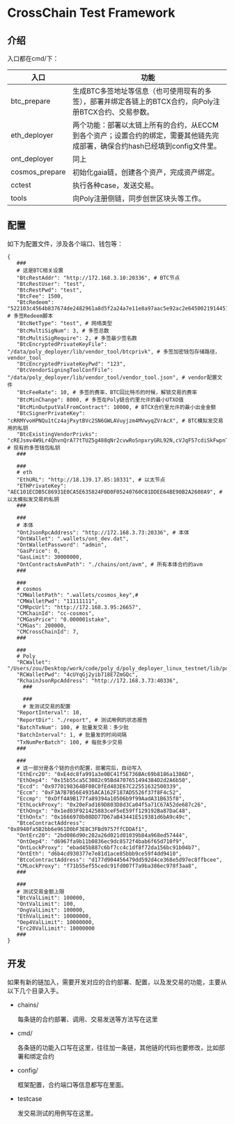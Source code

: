 # CrossChain Test Framework


## 介绍

入口都在cmd/下：

| 入口           | 功能                                                         |
| -------------- | ------------------------------------------------------------ |
| btc_prepare    | 生成BTC多签地址等信息（也可使用现有的多签），部署并绑定各链上的BTCX合约，向Poly注册BTCX合约、交易参数。 |
| eth_deployer   | 两个功能：部署以太链上所有的合约，从ECCM到各个资产；设置合约的绑定，需要其他链先完成部署，确保合约hash已经填到config文件里。 |
| ont_deployer   | 同上                                                         |
| cosmos_prepare | 初始化gaia链，创建各个资产，完成资产绑定。                   |
| cctest         | 执行各种case，发送交易。                                     |
| tools          | 向Poly注册侧链，同步创世区块头等工作。                       |



## 配置

如下为配置文件，涉及各个端口、钱包等：

```
{
   ###
   # 这是BTC相关设置
   "BtcRestAddr": "http://172.168.3.10:20336", # BTC节点
   "BtcRestUser": "test",
   "BtcRestPwd": "test",
   "BtcFee": 1500, 
   "BtcRedeem": "522103c4564b837674de2482961a8d5f2a24a7e11e8a97aac5e92ac2e64500219144512102ccc07d3df7da58bb6fa5cfe5d7be415ff9463171b2600c93c080fcd0d49576a721036ec6299c1b14e57b45f1ad85eecbc48ad5447a05158a1bfb2ffb689ad69490d353ae", # 多签Redeem脚本
   "BtcNetType": "test", # 网络类型
   "BtcMultiSigNum": 3, # 多签总数
   "BtcMultiSigRequire": 2, # 多签最少签名数
   "BtcEncryptedPrivateKeyFile": "/data/poly_deployer/lib/vendor_tool/btcprivk", # 多签加密钱包存储路径，vendor_tool
   "BtcEncryptedPrivateKeyPwd": "123",
   "BtcVendorSigningToolConfFile": "/data/poly_deployer/lib/vendor_tool/vendor_tool.json", # vendor配置文件
   "BtcFeeRate": 10, # 多签的费率，BTC回比特币的时候，解锁交易的费率
   "BtcMinChange": 8000, # 多签在Poly链合约里允许的最小UTXO值
   "BtcMinOutputValFromContract": 10000, # BTCX合约里允许的最小出金金额
   "BtcSignerPrivateKey": "cRRMYvoHPNQu1tCz4ajPxytBVc2SN6GWLAVuyjzm4MVwyqZVrAcX", # BTC模拟发交易用的私钥
   "BtcExistingVendorPrivks": "cREJsmv4W9Lr4QhvnQrA77tTUZ5g488qNr2cvwRoSnpxryGRL92N,cVJqF57cdiSkFwpnTqEzjX7hCxZH95vxwenuJtBPgABPCwBDymEk,cTfnpP7CBFQ5mtK2BKPJLUnRJBYgnnRX7M8MnWpvWthPRoB3yGwR", # 现有的多签钱包私钥
   ###
   
   ###
   # eth
   "EthURL": "http://18.139.17.85:10331", # 以太节点
   "ETHPrivateKey": "AEC101ECDB5C86931E0CA5E635824F0D0F05240760C01DDEE64BE90B2A2608A9", # 以太模拟发交易的私钥
   ###
   
   ###
   # 本体
   "OntJsonRpcAddress": "http://172.168.3.73:20336", # 本体
   "OntWallet": ".wallets/ont_dev.dat",
   "OntWalletPassword": "admin",
   "GasPrice": 0,
   "GasLimit": 30000000,
   "OntContractsAvmPath": "./chains/ont/avm", # 所有本体合约的avm
   ###
   
   ###
   # cosmos
   "CMWalletPath": ".wallets/cosmos_key",#
   "CMWalletPwd": "11111111",
   "CMRpcUrl": "http://172.168.3.95:26657",
   "CMChainId": "cc-cosmos",
   "CMGasPrice": "0.000001stake",
   "CMGas": 200000,
   "CMCrossChainId": 7,
   ###
   
   ###
   # Poly
   "RCWallet": "/Users/zou/Desktop/work/code/poly_d/poly_deployer_linux_testnet/lib/poly/wallet.dat",
   "RCWalletPwd": "4cUYqGj2yib718E7ZmGQc",
   "RchainJsonRpcAddress": "http://172.168.3.73:40336",
	 ###
	 
	 ###
	 # 发测试交易的配置
   "ReportInterval": 10,
   "ReportDir": "./report", # 测试用例的状态报告
   "BatchTxNum": 100, # 批量发交易：多少批
   "BatchInterval": 1, # 批量发的时间间隔
   "TxNumPerBatch": 100, # 每批多少交易
   ###
   
   ###
   # 这一部分是各个链的合约配置，部署完后，自动写入
   "EthErc20": "0xE4dc8fa991a3e0BC41f5E736BAc69b8186a1386D",
   "EthOep4": "0x15b55ca5C3082c95Bd4707651494384D2d2A6b50",
   "Eccd": "0x9770198364BF08C0fEd483E67C22551632500339",
   "Eccm": "0xF3A7B7B56E4935ACA162F187AD5526f37f8F4c52",
   "Eccmp": "0xDff4A9B177fa89394a10506b9f99AadA31B635f8",
   "EthLockProxy": "0x20eFad169D803D8d3Ca04f5a71C67A52de687c26",
   "EthOngx": "0x1ed03F921425883ceF5eE59ff129192Ba87DaC48",
   "EthOntx": "0x1666970b08DD77D67aB43441E519381d6bA9c49c",
   "BtceContractAddress": "0x8940fa5B2bb6e961D0bF3E8C3FBd9757ffCDDAf1",
   "OntErc20": "2bd086d90c282a26d021d01039b84a968ed57444",
   "OntOep4": "d6967fa9b11b0836ec9dc8572f4bab6f65d710f9",
   "OntLockProxy": "ebad45b887c6bf7cc4c1df8f72da156bc91b04b7",
   "OntEth": "d6b4cd930377e7e81d1ace85bbb9ce59f4dd9410",
   "BtcoContractAddress": "d177d904456479dd592d4ce368e5d97ec8ffbcee",
   "CMLockProxy": "f71b55ef55cedc91fd007f7a9ba386ec978f3aa8",
   ###
   
   ###
   # 测试交易金额上限
   "BtcValLimit": 100000,
   "OntValLimit": 100,
   "OngValLimit": 100000,
   "EthValLimit": 10000000,
   "Oep4ValLimit": 10000000,
   "Erc20ValLimit": 10000000
   ###
}
```



## 开发

如果有新的链加入，需要开发对应的合约部署、配置，以及发交易的功能，主要从以下几个目录入手。

- chains/

  每条链的合约部署、调用、交易发送等方法写在这里

- cmd/

  各条链的功能入口写在这里，往往加一条链，其他链的代码也要修改，比如部署和绑定合约

- config/

  框架配置，合约端口等信息都写在里面。

- testcase

  发交易测试的用例写在这里。